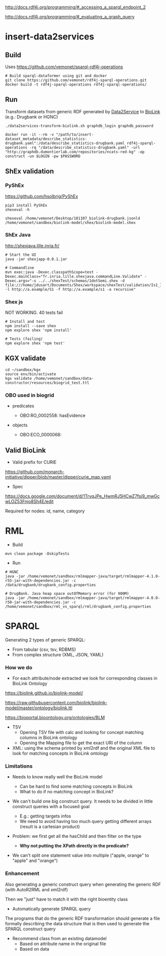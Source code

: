 http://docs.rdf4j.org/programming/#_accessing_a_sparql_endpoint_2

http://docs.rdf4j.org/programming/#_evaluating_a_graph_query

# insert-data2services

## Build

Uses https://github.com/vemonet/sparql-rdf4j-operations

```shell
# Build sparql-dataformer using git and docker
git clone https://github.com/vemonet/rdf4j-sparql-operations.git
docker build -t rdf4j-sparql-operations rdf4j-sparql-operations/
```

## Run

Transform datasets from generic RDF generated by [Data2Service](https://github.com/MaastrichtU-IDS/data2services-pipeline) to [BioLink](https://github.com/biolink/biolink-model) (e.g.: Drugbank or HGNC)

```shell
./data2services-transform-biolink.sh graphdb_login graphdb_password

docker run -it --rm -v "/path/to/insert-dataset_metadata/describe_statistics-drugbank.yaml":/data/describe_statistics-drugbank.yaml rdf4j-sparql-operations -rq "/data/describe_statistics-drugbank.yaml" -url "http://graphdb.dumontierlab.com/repositories/ncats-red-kg" -op construct -un $LOGIN -pw $PASSWORD
```





## ShEx validation

### PyShEx

https://github.com/hsolbrig/PyShEx

```shell
pip3 install PyShEx
shexeval -h

shexeval /home/vemonet/Desktop/181107_biolink-drugbank.jsonld /home/vemonet/sandbox/biolink-model/shex/biolink-model.shex
```

### ShEx Java

http://shexjava.lille.inria.fr/

```shell
# Start the UI
java -jar shexjapp-0.0.1.jar

# Commandline
mvn exec:java -Dexec.classpathScope=test -Dexec.mainClass="fr.inria.lille.shexjava.commandLine.Validate" -Dexec.args="-s ../../shexTest/schemas/1dotSemi.shex -d file:///home/jdusart/Documents/Shex/workspace/shexTest/validation/Is1_Ip1_Io1.ttl -l http://a.example/S1 -f http://a.example/s1 -a recursive"
```

### Shex js

NOT WORKING. 40 tests fail

```shell
# Install and test
npm install --save shex
npm explore shex 'npm install'

# Tests (failing)
npm explore shex 'npm test'
```

## KGX validate

```shell
cd ~/sandbox/kgx
source env/bin/activate
kgx validate /home/vemonet/sandbox/data-constructor/resources/biogrid_test.ttl
```



### OBO used in biogrid

* predicates
  * OBO:RO_0002558: hasEvidence

* objects
  * OBO:ECO_0000068: 



## Valid BioLink

- Valid prefix for CURIE

https://github.com/monarch-initiative/dipper/blob/master/dipper/curie_map.yaml

- Spec

https://docs.google.com/document/d/1TrvqJPe_HwmRJ5HCwZ7fsi9_mwGcwLOZ53Fnjo8Sh4E/edit

Required for nodes: id, name, category



# RML

* Build

```shell
mvn clean package -DskipTests
```

* Run

```shell
# HGNC
java -jar /home/vemonet/sandbox/rmlmapper-java/target/rmlmapper-4.1.0-r55-jar-with-dependencies.jar -c /data/drugbank/drugbank_config.properties

# DrugBank. Java heap space outOfMemory error (for 900M)
java -jar /home/vemonet/sandbox/rmlmapper-java/target/rmlmapper-4.0.0-r50-jar-with-dependencies.jar -c /home/vemonet/sandbox/rml_vs_sparql/rml/drugbank_config.properties
```



# SPARQL

Generating 2 types of generic SPARQL:

* From tabular (csv, tsv, RDBMS)
* From complex structure (XML, JSON, YAML)

### How we do

* For each attribute/node extracted we look for corresponding classes in BioLink Ontology

https://biolink.github.io/biolink-model/

https://raw.githubusercontent.com/biolink/biolink-model/master/ontology/biolink.ttl

https://bioportal.bioontology.org/ontologies/BLM

* TSV
  * Opening TSV file with calc and looking for concept matching columns in BioLink ontology
  * Opening  the Mapping file to get the exact URI of the column
* XML: using the schema printed by xml2rdf and the original XML file to look for matching concepts in BioLink ontology



### Limitations

* Needs to know really well the BioLink model
  * Can be hard to find some matching concepts in BioLink
  * What to do if no matching concept in BioLink?

* We can't build one big construct query. It needs to be divided in little construct queries with a focused goal
  * E.g.: getting targets infos
  * We need to avoid having too much query getting different arrays (result is a cartesian product)
* Problem: we first get all the hasChild and then filter on the type
  * **Why not putting the XPath directly in the predicate?**
* We can't split one statement value into multiple ("apple, orange" to "apple" and "orange")

### Enhancement

Also generating a generic construct query when generating the generic RDF (with AutoR2RML and xml2rdf) 

Then we "just" have to match it with the right bioentity class

* Automatically generate SPARQL query

The programs that do the generic RDF transformation should generate a file formally describing the data structure that is then used to generate the SPARQL construct query 

* Recommend class from an existing datamodel
  * Based on attribute name in the original file
  * Based on data 







































